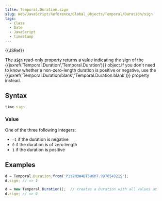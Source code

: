 ```yaml
---
title: Temporal.Duration.sign
slug: Web/JavaScript/Reference/Global_Objects/Temporal/Duration/sign
tags:
  - Class
  - Date
  - JavaScript
  - timeStamp
---
```

{{JSRef}}

The **`sign`** read-only property returns a value indicating the sign of the
{{jsxref('Temporal.Duration','Temporal.Duration')}} object.If
you don't need to know whether a non-zero-length duration is positive or
negative, use the
{{jsxref('Temporal.Duration/blank','Temporal.Duration.blank')}}
property instead.

## Syntax

```js
time.sign
```

### Value

One of the three following integers:

- `–1` if the duration is negative
- `0` if the duration is of zero length
- `1` if the duration is positive

## Examples

```js
d = Temporal.Duration.from('P1Y2M3W4DT5H6M7.987654321S');
d.sign; // => 1
```

```js
d = new Temporal.Duration();  // creates a Duration with all values at zero
d.sign; // => 0
```
